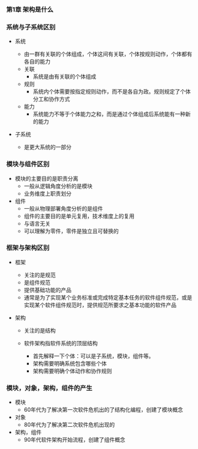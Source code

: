 ### 第1章 架构是什么
 
 
### 系统与子系统区别 
 * 系统
   + 由一群有关联的个体组成，个体这间有关联，个体按规则动作，个体都有各自的能力
   + 关联
     - 系统是由有关联的个体组成
   + 规则
     - 系统内个体需要按指定规则动作，而不是各自为政。规则规定了个体分工和协作方式
   + 能力
     - 系统能力不等于个体能力之和，而是通过个体组成后系统能有一种新的能力
   
 * 子系统
   + 是更大系统的一部分

### 模块与组件区别
 * 模块的主要目的是职责分离
   + 一般从逻辑角度分析的是模块
   + 业务维度上职责划分
 * 组件
   + 一般从物理部署角度分析的是组件
   + 组件的主要目的是单元复用，技术维度上的复用
   + 与语言无关
   + 可以理解为零件，零件是独立且可替换的
 


### 框架与架构区别
 * 框架
   + 关注的是规范
   + 是组件规范
   + 提供基础功能的产品
   + 通常是为了实现某个业务标准或完成特定基本任务的软件组件规范，或是实现某个软件组件规范时，提供规范所要求之基本功能的软件产品
   
 * 架构
   + 关注的是结构
   
   + 软件架构指软件系统的顶层结构
     - 首先解释一下个体：可以是子系统，模块，组件等。
     - 架构需要明确系统包含哪些个体
     - 架构需要明确个体动作和协作规则
     
     
### 模块，对象，架构，组件的产生
 * 模块
   + 60年代为了解决第一次软件危机出的了结构化编程，创建了模块概念
 * 对象
   + 80年代为了解决第二次软件危机出现的
 * 架构，组件
   + 90年代软件架构开始流程，创建了组件概念
   
     
   
 
 